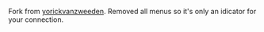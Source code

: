 Fork from [yorickvanzweeden](https://github.com/yorickvanzweeden/Ubuntu-NordVPN-Indicator). Removed all menus so it's only an idicator for your connection.
